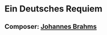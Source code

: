 # Ein Deutsches Requiem
## Composer: [Johannes Brahms]([https://teams.microsoft.com/l/channel/19%3A71fa811b2a59452aa9ffd091c4f45e28%40thread.tacv2/WEI?groupId=553c624c-860a-4510-994f-a63bb6744c8f&tenantId=bb0920a8-d7b3-4ad6-b0c8-608c370f0ad7](https://en.wikipedia.org/wiki/Johannes_Brahms))

